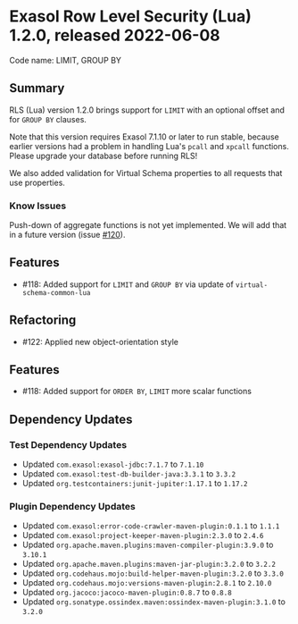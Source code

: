 # Exasol Row Level Security (Lua) 1.2.0, released 2022-06-08

Code name: LIMIT, GROUP BY

## Summary

RLS (Lua) version 1.2.0 brings support for `LIMIT` with an optional offset and for `GROUP BY` clauses.

Note that this version requires Exasol 7.1.10 or later to run stable, because earlier versions had a problem in handling Lua's `pcall` and `xpcall` functions. Please upgrade your database before running RLS!

We also added validation for Virtual Schema properties to all requests that use properties.

### Know Issues

Push-down of aggregate functions is not yet implemented. We will add that in a future version (issue [#120](https://github.com/exasol/row-level-security-lua/issues/120)).

## Features

* #118: Added support for `LIMIT` and `GROUP BY` via update of `virtual-schema-common-lua`

## Refactoring

* #122: Applied new object-orientation style 

## Features 

* #118: Added support for `ORDER BY`, `LIMIT` more scalar functions

## Dependency Updates

### Test Dependency Updates

* Updated `com.exasol:exasol-jdbc:7.1.7` to `7.1.10`
* Updated `com.exasol:test-db-builder-java:3.3.1` to `3.3.2`
* Updated `org.testcontainers:junit-jupiter:1.17.1` to `1.17.2`

### Plugin Dependency Updates

* Updated `com.exasol:error-code-crawler-maven-plugin:0.1.1` to `1.1.1`
* Updated `com.exasol:project-keeper-maven-plugin:2.3.0` to `2.4.6`
* Updated `org.apache.maven.plugins:maven-compiler-plugin:3.9.0` to `3.10.1`
* Updated `org.apache.maven.plugins:maven-jar-plugin:3.2.0` to `3.2.2`
* Updated `org.codehaus.mojo:build-helper-maven-plugin:3.2.0` to `3.3.0`
* Updated `org.codehaus.mojo:versions-maven-plugin:2.8.1` to `2.10.0`
* Updated `org.jacoco:jacoco-maven-plugin:0.8.7` to `0.8.8`
* Updated `org.sonatype.ossindex.maven:ossindex-maven-plugin:3.1.0` to `3.2.0`
